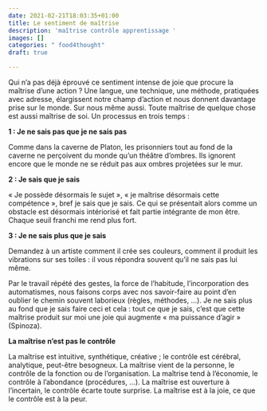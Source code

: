 ```yaml
---
date: 2021-02-21T18:03:35+01:00
title: Le sentiment de maîtrise
description: 'maîtrise contrôle apprentissage '
images: []
categories: " food4thought"
draft: true

---
```

Qui n’a pas déjà éprouvé ce sentiment intense de joie que procure la maîtrise d’une action ? Une langue, une technique, une méthode, pratiquées avec adresse, élargissent notre champ d’action et nous donnent davantage prise sur le monde. Sur nous même aussi. Toute maîtrise de quelque chose est aussi maîtrise de soi. Un processus en trois temps :

**1 : Je ne sais pas que je ne sais pas**

Comme dans la caverne de Platon, les prisonniers tout au fond de la caverne ne perçoivent du monde qu’un théâtre d’ombres. Ils ignorent encore que le monde ne se réduit pas aux ombres projetées sur le mur.

**2 : Je sais que je sais**

« Je possède désormais le sujet », « je maîtrise désormais cette compétence », bref je sais que je sais. Ce qui se présentait alors comme un obstacle est désormais intériorisé et fait partie intégrante de mon être. Chaque seuil franchi me rend plus fort.

**3 : Je ne sais plus que je sais**

Demandez à un artiste comment il crée ses couleurs, comment il produit les vibrations sur ses toiles : il vous répondra souvent qu’il ne sais pas lui même.

Par le travail répété des gestes, la force de l’habitude, l’incorporation des automatismes, nous faisons corps avec nos savoir-faire au point d’en oublier le chemin souvent laborieux (règles, méthodes, …). Je ne sais plus au fond que je sais faire ceci et cela : tout ce que je sais, c’est que cette maîtrise produit sur moi une joie qui augmente « ma puissance d’agir » (Spinoza).

**La maîtrise n’est pas le contrôle**

La maîtrise est intuitive, synthétique, créative ; le contrôle est cérébral, analytique, peut-être besogneux. La maîtrise vient de la personne, le contrôle de la fonction ou de l’organisation. La maîtrise tend à l’économie, le contrôle à l’abondance (procédures, ...). La maîtrise est ouverture à l’incertain, le contrôle écarte toute surprise. La maîtrise est à la joie, ce que le contrôle est à la peur.